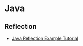 #  Java

## Reflection

- [Java Reflection Example Tutorial](https://www.digitalocean.com/community/tutorials/java-reflection-example-tutorial#reflection-in-java)
